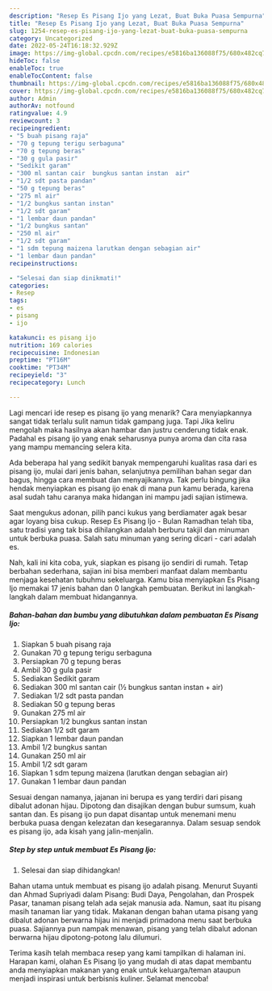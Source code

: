 ```yaml
---
description: "Resep Es Pisang Ijo yang Lezat, Buat Buka Puasa Sempurna"
title: "Resep Es Pisang Ijo yang Lezat, Buat Buka Puasa Sempurna"
slug: 1254-resep-es-pisang-ijo-yang-lezat-buat-buka-puasa-sempurna
category: Uncategorized
date: 2022-05-24T16:18:32.929Z
image: https://img-global.cpcdn.com/recipes/e5816ba136088f75/680x482cq70/es-pisang-ijo-foto-resep-utama.jpg
hideToc: false
enableToc: true
enableTocContent: false
thumbnail: https://img-global.cpcdn.com/recipes/e5816ba136088f75/680x482cq70/es-pisang-ijo-foto-resep-utama.jpg
cover: https://img-global.cpcdn.com/recipes/e5816ba136088f75/680x482cq70/es-pisang-ijo-foto-resep-utama.jpg
author: Admin
authorAv: notfound
ratingvalue: 4.9
reviewcount: 3
recipeingredient:
- "5 buah pisang raja"
- "70 g tepung terigu serbaguna"
- "70 g tepung beras"
- "30 g gula pasir"
- "Sedikit garam"
- "300 ml santan cair  bungkus santan instan  air"
- "1/2 sdt pasta pandan"
- "50 g tepung beras"
- "275 ml air"
- "1/2 bungkus santan instan"
- "1/2 sdt garam"
- "1 lembar daun pandan"
- "1/2 bungkus santan"
- "250 ml air"
- "1/2 sdt garam"
- "1 sdm tepung maizena larutkan dengan sebagian air"
- "1 lembar daun pandan"
recipeinstructions:

- "Selesai dan siap dinikmati!"
categories:
- Resep
tags:
- es
- pisang
- ijo

katakunci: es pisang ijo 
nutrition: 169 calories
recipecuisine: Indonesian
preptime: "PT16M"
cooktime: "PT34M"
recipeyield: "3"
recipecategory: Lunch

---
```



Lagi mencari ide resep es pisang ijo yang menarik? Cara menyiapkannya sangat tidak terlalu sulit namun tidak gampang juga. Tapi Jika keliru mengolah maka hasilnya akan hambar dan justru cenderung tidak enak. Padahal es pisang ijo yang enak seharusnya punya aroma dan cita rasa yang mampu memancing selera kita.


Ada beberapa hal yang sedikit banyak mempengaruhi kualitas rasa dari es pisang ijo, mulai dari jenis bahan, selanjutnya pemilihan bahan segar dan bagus, hingga cara membuat dan menyajikannya. Tak perlu bingung jika hendak menyiapkan es pisang ijo enak di mana pun kamu berada, karena asal sudah tahu caranya maka hidangan ini mampu jadi sajian istimewa.

Saat mengukus adonan, pilih panci kukus yang berdiamater agak besar agar loyang bisa cukup. Resep Es Pisang Ijo - Bulan Ramadhan telah tiba, satu tradisi yang tak bisa dihilangkan adalah berburu takjil dan minuman untuk berbuka puasa. Salah satu minuman yang sering dicari - cari adalah es.


Nah, kali ini kita coba, yuk, siapkan es pisang ijo sendiri di rumah. Tetap berbahan sederhana, sajian ini bisa memberi manfaat dalam membantu menjaga kesehatan tubuhmu sekeluarga. Kamu bisa menyiapkan Es Pisang Ijo memakai 17 jenis bahan dan 0 langkah pembuatan. Berikut ini langkah-langkah dalam membuat hidangannya.

<!--inarticleads1-->

##### Bahan-bahan dan bumbu yang dibutuhkan dalam pembuatan Es Pisang Ijo:

1. Siapkan 5 buah pisang raja
1. Gunakan 70 g tepung terigu serbaguna
1. Persiapkan 70 g tepung beras
1. Ambil 30 g gula pasir
1. Sediakan Sedikit garam
1. Sediakan 300 ml santan cair (½ bungkus santan instan + air)
1. Sediakan 1/2 sdt pasta pandan
1. Sediakan 50 g tepung beras
1. Gunakan 275 ml air
1. Persiapkan 1/2 bungkus santan instan
1. Sediakan 1/2 sdt garam
1. Siapkan 1 lembar daun pandan
1. Ambil 1/2 bungkus santan
1. Gunakan 250 ml air
1. Ambil 1/2 sdt garam
1. Siapkan 1 sdm tepung maizena (larutkan dengan sebagian air)
1. Gunakan 1 lembar daun pandan


Sesuai dengan namanya, jajanan ini berupa es yang terdiri dari pisang dibalut adonan hijau. Dipotong dan disajikan dengan bubur sumsum, kuah santan dan. Es pisang ijo pun dapat disantap untuk menemani menu berbuka puasa dengan kelezatan dan kesegarannya. Dalam sesuap sendok es pisang ijo, ada kisah yang jalin-menjalin. 

<!--inarticleads2-->

##### Step by step untuk membuat Es Pisang Ijo:


1. Selesai dan siap dihidangkan!

Bahan utama untuk membuat es pisang ijo adalah pisang. Menurut Suyanti dan Ahmad Supriyadi dalam Pisang: Budi Daya, Pengolahan, dan Prospek Pasar, tanaman pisang telah ada sejak manusia ada. Namun, saat itu pisang masih tanaman liar yang tidak. Makanan dengan bahan utama pisang yang dibalut adonan berwarna hijau ini menjadi primadona menu saat berbuka puasa. Sajiannya pun nampak menawan, pisang yang telah dibalut adonan berwarna hijau dipotong-potong lalu dilumuri. 

Terima kasih telah membaca resep yang kami tampilkan di halaman ini. Harapan kami, olahan Es Pisang Ijo yang mudah di atas dapat membantu anda menyiapkan makanan yang enak untuk keluarga/teman ataupun menjadi inspirasi untuk berbisnis kuliner. Selamat mencoba!
